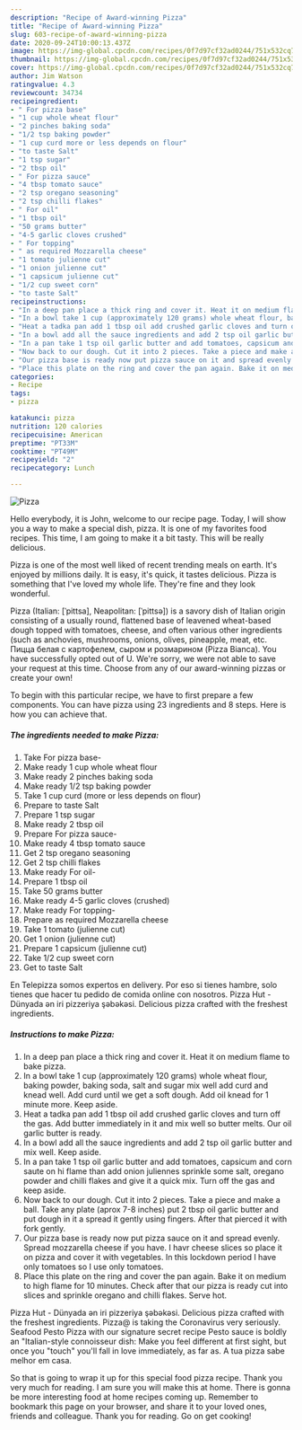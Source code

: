 ```yaml
---
description: "Recipe of Award-winning Pizza"
title: "Recipe of Award-winning Pizza"
slug: 603-recipe-of-award-winning-pizza
date: 2020-09-24T10:00:13.437Z
image: https://img-global.cpcdn.com/recipes/0f7d97cf32ad0244/751x532cq70/pizza-recipe-main-photo.jpg
thumbnail: https://img-global.cpcdn.com/recipes/0f7d97cf32ad0244/751x532cq70/pizza-recipe-main-photo.jpg
cover: https://img-global.cpcdn.com/recipes/0f7d97cf32ad0244/751x532cq70/pizza-recipe-main-photo.jpg
author: Jim Watson
ratingvalue: 4.3
reviewcount: 34734
recipeingredient:
- " For pizza base"
- "1 cup whole wheat flour"
- "2 pinches baking soda"
- "1/2 tsp baking powder"
- "1 cup curd more or less depends on flour"
- "to taste Salt"
- "1 tsp sugar"
- "2 tbsp oil"
- " For pizza sauce"
- "4 tbsp tomato sauce"
- "2 tsp oregano seasoning"
- "2 tsp chilli flakes"
- " For oil"
- "1 tbsp oil"
- "50 grams butter"
- "4-5 garlic cloves crushed"
- " For topping"
- " as required Mozzarella cheese"
- "1 tomato julienne cut"
- "1 onion julienne cut"
- "1 capsicum julienne cut"
- "1/2 cup sweet corn"
- "to taste Salt"
recipeinstructions:
- "In a deep pan place a thick ring and cover it. Heat it on medium flame to bake pizza."
- "In a bowl take 1 cup (approximately 120 grams) whole wheat flour, baking powder, baking soda, salt and sugar mix well add curd and knead well. Add curd until we get a soft dough. Add oil knead for 1 minute more. Keep aside."
- "Heat a tadka pan add 1 tbsp oil add crushed garlic cloves and turn off the gas. Add butter immediately in it and mix well so butter melts. Our oil garlic butter is ready."
- "In a bowl add all the sauce ingredients and add 2 tsp oil garlic butter and mix well. Keep aside."
- "In a pan take 1 tsp oil garlic butter and add tomatoes, capsicum and corn saute on hi flame than add onion juliennes sprinkle some salt, oregano powder and chilli flakes and give it a quick mix. Turn off the gas and keep aside."
- "Now back to our dough. Cut it into 2 pieces. Take a piece and make a ball. Take any plate (aprox 7-8 inches) put 2 tbsp oil garlic butter and put dough in it a spread it gently using fingers. After that pierced it with fork gently."
- "Our pizza base is ready now put pizza sauce on it and spread evenly. Spread mozzarella cheese if you have. I havr cheese slices so place it on pizza and cover it with vegetables. In this lockdown period I have only tomatoes so I use only tomatoes."
- "Place this plate on the ring and cover the pan again. Bake it on medium to high flame for 10 minutes. Check after that our pizza is ready cut into slices and sprinkle oregano and chilli flakes. Serve hot."
categories:
- Recipe
tags:
- pizza

katakunci: pizza 
nutrition: 120 calories
recipecuisine: American
preptime: "PT33M"
cooktime: "PT49M"
recipeyield: "2"
recipecategory: Lunch

---
```



![Pizza](https://img-global.cpcdn.com/recipes/0f7d97cf32ad0244/751x532cq70/pizza-recipe-main-photo.jpg)

Hello everybody, it is John, welcome to our recipe page. Today, I will show you a way to make a special dish, pizza. It is one of my favorites food recipes. This time, I am going to make it a bit tasty. This will be really delicious.

Pizza is one of the most well liked of recent trending meals on earth. It's enjoyed by millions daily. It is easy, it's quick, it tastes delicious. Pizza is something that I've loved my whole life. They're fine and they look wonderful.

Pizza (Italian: [ˈpittsa], Neapolitan: [ˈpittsə]) is a savory dish of Italian origin consisting of a usually round, flattened base of leavened wheat-based dough topped with tomatoes, cheese, and often various other ingredients (such as anchovies, mushrooms, onions, olives, pineapple, meat, etc. Пицца белая с картофелем, сыром и розмарином (Pizza Bianca). You have successfully opted out of U. We&#39;re sorry, we were not able to save your request at this time. Choose from any of our award-winning pizzas or create your own!


To begin with this particular recipe, we have to first prepare a few components. You can have pizza using 23 ingredients and 8 steps. Here is how you can achieve that.

<!--inarticleads1-->

##### The ingredients needed to make Pizza:

1. Take  For pizza base-
1. Make ready 1 cup whole wheat flour
1. Make ready 2 pinches baking soda
1. Make ready 1/2 tsp baking powder
1. Take 1 cup curd (more or less depends on flour)
1. Prepare to taste Salt
1. Prepare 1 tsp sugar
1. Make ready 2 tbsp oil
1. Prepare  For pizza sauce-
1. Make ready 4 tbsp tomato sauce
1. Get 2 tsp oregano seasoning
1. Get 2 tsp chilli flakes
1. Make ready  For oil-
1. Prepare 1 tbsp oil
1. Take 50 grams butter
1. Make ready 4-5 garlic cloves (crushed)
1. Make ready  For topping-
1. Prepare  as required Mozzarella cheese
1. Take 1 tomato (julienne cut)
1. Get 1 onion (julienne cut)
1. Prepare 1 capsicum (julienne cut)
1. Take 1/2 cup sweet corn
1. Get to taste Salt


En Telepizza somos expertos en delivery. Por eso si tienes hambre, solo tienes que hacer tu pedido de comida online con nosotros. Pizza Hut - Dünyada ən iri pizzeriya şəbəkəsi. Delicious pizza crafted with the freshest ingredients. 

<!--inarticleads2-->

##### Instructions to make Pizza:

1. In a deep pan place a thick ring and cover it. Heat it on medium flame to bake pizza.
1. In a bowl take 1 cup (approximately 120 grams) whole wheat flour, baking powder, baking soda, salt and sugar mix well add curd and knead well. Add curd until we get a soft dough. Add oil knead for 1 minute more. Keep aside.
1. Heat a tadka pan add 1 tbsp oil add crushed garlic cloves and turn off the gas. Add butter immediately in it and mix well so butter melts. Our oil garlic butter is ready.
1. In a bowl add all the sauce ingredients and add 2 tsp oil garlic butter and mix well. Keep aside.
1. In a pan take 1 tsp oil garlic butter and add tomatoes, capsicum and corn saute on hi flame than add onion juliennes sprinkle some salt, oregano powder and chilli flakes and give it a quick mix. Turn off the gas and keep aside.
1. Now back to our dough. Cut it into 2 pieces. Take a piece and make a ball. Take any plate (aprox 7-8 inches) put 2 tbsp oil garlic butter and put dough in it a spread it gently using fingers. After that pierced it with fork gently.
1. Our pizza base is ready now put pizza sauce on it and spread evenly. Spread mozzarella cheese if you have. I havr cheese slices so place it on pizza and cover it with vegetables. In this lockdown period I have only tomatoes so I use only tomatoes.
1. Place this plate on the ring and cover the pan again. Bake it on medium to high flame for 10 minutes. Check after that our pizza is ready cut into slices and sprinkle oregano and chilli flakes. Serve hot.


Pizza Hut - Dünyada ən iri pizzeriya şəbəkəsi. Delicious pizza crafted with the freshest ingredients. Pizza@ is taking the Coronavirus very seriously. Seafood Pesto Pizza with our signature secret recipe Pesto sauce is boldly an &#34;Italian-style connoisseur dish: Make you feel different at first sight, but once you &#34;touch&#34; you&#39;ll fall in love immediately, as far as. A tua pizza sabe melhor em casa. 

So that is going to wrap it up for this special food pizza recipe. Thank you very much for reading. I am sure you will make this at home. There is gonna be more interesting food at home recipes coming up. Remember to bookmark this page on your browser, and share it to your loved ones, friends and colleague. Thank you for reading. Go on get cooking!
